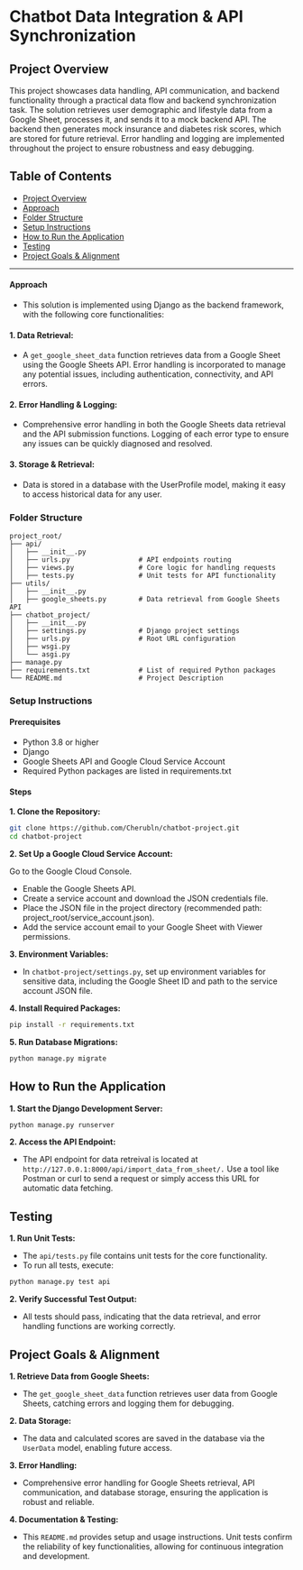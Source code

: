 # Chatbot Data Integration & API Synchronization

## Project Overview

This project showcases data handling, API communication, and backend functionality through a practical data flow and backend synchronization task. The solution retrieves user demographic and lifestyle data from a Google Sheet, processes it, and sends it to a mock backend API. The backend then generates mock insurance and diabetes risk scores, which are stored for future retrieval. Error handling and logging are implemented throughout the project to ensure robustness and easy debugging.

## Table of Contents

- [Project Overview](#background)
- [Approach](#background)
- [Folder Structure](#background)
- [Setup Instructions](#background)
- [How to Run the Application](#background)
- [Testing](#background)
- [Project Goals & Alignment](#background)

<hr>

#### Approach

- This solution is implemented using Django as the backend framework, with the following core functionalities:

#### 1. Data Retrieval:

- A `get_google_sheet_data` function retrieves data from a Google Sheet using the Google Sheets API.
  Error handling is incorporated to manage any potential issues, including authentication, connectivity, and API errors.

#### 2. Error Handling & Logging:

- Comprehensive error handling in both the Google Sheets data retrieval and the API submission functions.
  Logging of each error type to ensure any issues can be quickly diagnosed and resolved.

#### 3. Storage & Retrieval:

- Data is stored in a database with the UserProfile model, making it easy to access historical data for any user.

### Folder Structure

```
project_root/
├── api/
│   ├── __init__.py
│   ├── urls.py                 # API endpoints routing
│   ├── views.py                # Core logic for handling requests
│   ├── tests.py                # Unit tests for API functionality
├── utils/
│   ├── __init__.py
│   ├── google_sheets.py        # Data retrieval from Google Sheets API
├── chatbot_project/
│   ├── __init__.py
│   ├── settings.py             # Django project settings
│   ├── urls.py                 # Root URL configuration
│   ├── wsgi.py
│   └── asgi.py
├── manage.py
├── requirements.txt            # List of required Python packages
└── README.md                   # Project Description
```

### Setup Instructions

#### Prerequisites

- Python 3.8 or higher
- Django
- Google Sheets API and Google Cloud Service Account
- Required Python packages are listed in requirements.txt

#### Steps

**1. Clone the Repository:**

```bash
git clone https://github.com/Cherubln/chatbot-project.git
cd chatbot-project
```

**2. Set Up a Google Cloud Service Account:**

Go to the Google Cloud Console.

- Enable the Google Sheets API.
- Create a service account and download the JSON credentials file.
- Place the JSON file in the project directory (recommended path: project_root/service_account.json).
- Add the service account email to your Google Sheet with Viewer permissions.

**3. Environment Variables:**

- In `chatbot-project/settings.py`, set up environment variables for sensitive data, including the Google Sheet ID and path to the service account JSON file.

**4. Install Required Packages:**

```bash
pip install -r requirements.txt
```

**5. Run Database Migrations:**

```bash
python manage.py migrate
```

## How to Run the Application

**1. Start the Django Development Server:**

```bash
python manage.py runserver
```

**2. Access the API Endpoint:**

- The API endpoint for data retreival is located at `http://127.0.0.1:8000/api/import_data_from_sheet/.`
  Use a tool like Postman or curl to send a request or simply access this URL for automatic data fetching.

## Testing

**1. Run Unit Tests:**

- The `api/tests.py` file contains unit tests for the core functionality.
- To run all tests, execute:

```bash
python manage.py test api
```

**2. Verify Successful Test Output:**

- All tests should pass, indicating that the data retrieval, and error handling functions are working correctly.

## Project Goals & Alignment

**1. Retrieve Data from Google Sheets:**

- The `get_google_sheet_data` function retrieves user data from Google Sheets, catching errors and logging them for debugging.

**2. Data Storage:**

- The data and calculated scores are saved in the database via the `UserData` model, enabling future access.

**3. Error Handling:**

- Comprehensive error handling for Google Sheets retrieval, API communication, and database storage, ensuring the application is robust and reliable.

**4. Documentation & Testing:**

- This `README.md` provides setup and usage instructions.
  Unit tests confirm the reliability of key functionalities, allowing for continuous integration and development.
